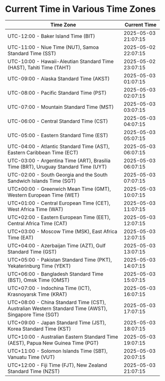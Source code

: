 # Current Time in Various Time Zones

| Time Zone | Current Time |
|-----------|--------------|
| UTC-12:00 - Baker Island Time (BIT) | 2025-05-03 21:07:15 |
| UTC-11:00 - Niue Time (NUT), Samoa Standard Time (SST) | 2025-05-02 22:07:15 |
| UTC-10:00 - Hawaii-Aleutian Standard Time (HAST), Tahiti Time (TAHT) | 2025-05-02 23:07:15 |
| UTC-09:00 - Alaska Standard Time (AKST) | 2025-05-03 01:07:15 |
| UTC-08:00 - Pacific Standard Time (PST) | 2025-05-03 02:07:15 |
| UTC-07:00 - Mountain Standard Time (MST) | 2025-05-03 03:07:15 |
| UTC-06:00 - Central Standard Time (CST) | 2025-05-03 04:07:15 |
| UTC-05:00 - Eastern Standard Time (EST) | 2025-05-03 05:07:15 |
| UTC-04:00 - Atlantic Standard Time (AST), Eastern Caribbean Time (ECT) | 2025-05-03 06:07:15 |
| UTC-03:00 - Argentina Time (ART), Brasília Time (BRT), Uruguay Standard Time (UYT) | 2025-05-03 06:07:15 |
| UTC-02:00 - South Georgia and the South Sandwich Islands Time (SGT) | 2025-05-03 07:07:15 |
| UTC±00:00 - Greenwich Mean Time (GMT), Western European Time (WET) | 2025-05-03 10:07:15 |
| UTC+01:00 - Central European Time (CET), West Africa Time (WAT) | 2025-05-03 11:07:15 |
| UTC+02:00 - Eastern European Time (EET), Central Africa Time (CAT) | 2025-05-03 12:07:15 |
| UTC+03:00 - Moscow Time (MSK), East Africa Time (EAT) | 2025-05-03 12:07:15 |
| UTC+04:00 - Azerbaijan Time (AZT), Gulf Standard Time (GST) | 2025-05-03 13:07:15 |
| UTC+05:00 - Pakistan Standard Time (PKT), Yekaterinburg Time (YEKT) | 2025-05-03 14:07:15 |
| UTC+06:00 - Bangladesh Standard Time (BST), Omsk Time (OMST) | 2025-05-03 15:07:15 |
| UTC+07:00 - Indochina Time (ICT), Krasnoyarsk Time (KRAT) | 2025-05-03 16:07:15 |
| UTC+08:00 - China Standard Time (CST), Australian Western Standard Time (AWST), Singapore Time (SGT) | 2025-05-03 17:07:15 |
| UTC+09:00 - Japan Standard Time (JST), Korea Standard Time (KST) | 2025-05-03 18:07:15 |
| UTC+10:00 - Australian Eastern Standard Time (AEST), Papua New Guinea Time (PGT) | 2025-05-03 19:07:15 |
| UTC+11:00 - Solomon Islands Time (SBT), Vanuatu Time (VUT) | 2025-05-03 20:07:15 |
| UTC+12:00 - Fiji Time (FJT), New Zealand Standard Time (NZST) | 2025-05-03 21:07:15 |
